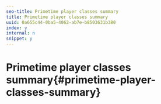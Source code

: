 ```yaml
---
seo-title: Primetime player classes summary
title: Primetime player classes summary
uuid: 0a655c44-0ba5-4062-ab7e-b8503631b380
index: y
internal: n
snippet: y
---
```


# Primetime player classes summary{#primetime-player-classes-summary}

